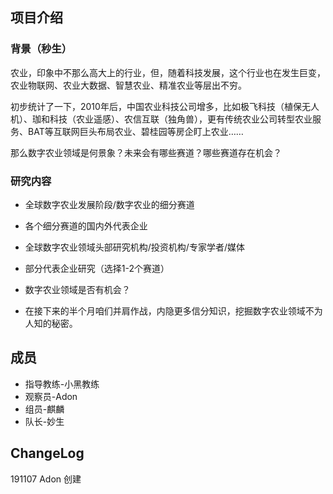 ## 项目介绍

### 背景（秒生）
农业，印象中不那么高大上的行业，但，随着科技发展，这个行业也在发生巨变，农业物联网、农业大数据、智慧农业、精准农业等层出不穷。

初步统计了一下，2010年后，中国农业科技公司增多，比如极飞科技（植保无人机）、珈和科技（农业遥感）、农信互联（独角兽），更有传统农业公司转型农业服务、BAT等互联网巨头布局农业、碧桂园等房企盯上农业……

那么数字农业领域是何景象？未来会有哪些赛道？哪些赛道存在机会？

### 研究内容
- 全球数字农业发展阶段/数字农业的细分赛道
- 各个细分赛道的国内外代表企业
- 全球数字农业领域头部研究机构/投资机构/专家学者/媒体
- 部分代表企业研究（选择1-2个赛道）
- 数字农业领域是否有机会？

- 在接下来的半个月咱们并肩作战，内隐更多信分知识，挖掘数字农业领域不为人知的秘密。

## 成员
- 指导教练-小黑教练
- 观察员-Adon
- 组员-麒麟
- 队长-妙生

## ChangeLog
191107 Adon 创建